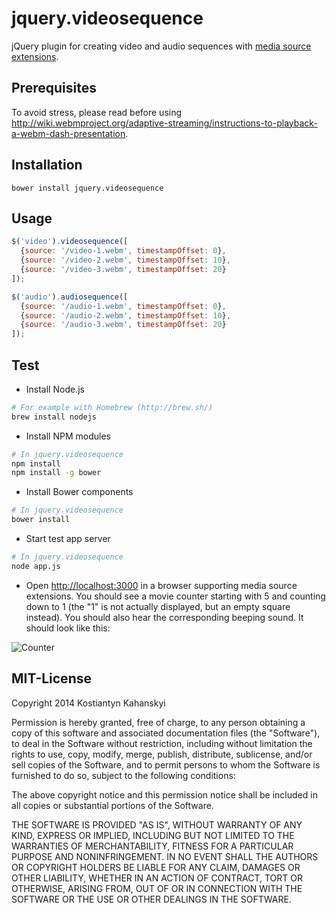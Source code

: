 jquery.videosequence
====================

jQuery plugin for creating video and audio sequences with [media source extensions](https://dvcs.w3.org/hg/html-media/raw-file/tip/media-source/media-source.html).

## Prerequisites

To avoid stress, please read before using http://wiki.webmproject.org/adaptive-streaming/instructions-to-playback-a-webm-dash-presentation.

## Installation

```
bower install jquery.videosequence
```

## Usage

```javascript
$('video').videosequence([
  {source: '/video-1.webm', timestampOffset: 0},
  {source: '/video-2.webm', timestampOffset: 10},
  {source: '/video-3.webm', timestampOffset: 20}
]);

$('audio').audiosequence([
  {source: '/audio-1.webm', timestampOffset: 0},
  {source: '/audio-2.webm', timestampOffset: 10},
  {source: '/audio-3.webm', timestampOffset: 20}
]);
```

## Test

* Install Node.js

```bash
# For example with Homebrew (http://brew.sh/)
brew install nodejs
```

* Install NPM modules

```bash
# In jquery.videosequence
npm install
npm install -g bower
```

* Install Bower components

```bash
# In jquery.videosequence
bower install
```

* Start test app server

```bash
# In jquery.videosequence
node app.js
```

* Open [http://localhost:3000](http://localhost:3000/test.html) in a browser supporting media source extensions. You should see a movie counter starting with 5 and counting down to 1 (the "1" is not actually displayed, but an empty square instead). You should also hear the corresponding beeping sound. It should look like this:

![Counter](https://raw.github.com/kostia/jquery.videosequence/master/counter.png)

## MIT-License

Copyright 2014 Kostiantyn Kahanskyi

Permission is hereby granted, free of charge, to any person obtaining
a copy of this software and associated documentation files (the
"Software"), to deal in the Software without restriction, including
without limitation the rights to use, copy, modify, merge, publish,
distribute, sublicense, and/or sell copies of the Software, and to
permit persons to whom the Software is furnished to do so, subject to
the following conditions:

The above copyright notice and this permission notice shall be
included in all copies or substantial portions of the Software.

THE SOFTWARE IS PROVIDED "AS IS", WITHOUT WARRANTY OF ANY KIND,
EXPRESS OR IMPLIED, INCLUDING BUT NOT LIMITED TO THE WARRANTIES OF
MERCHANTABILITY, FITNESS FOR A PARTICULAR PURPOSE AND
NONINFRINGEMENT. IN NO EVENT SHALL THE AUTHORS OR COPYRIGHT HOLDERS BE
LIABLE FOR ANY CLAIM, DAMAGES OR OTHER LIABILITY, WHETHER IN AN ACTION
OF CONTRACT, TORT OR OTHERWISE, ARISING FROM, OUT OF OR IN CONNECTION
WITH THE SOFTWARE OR THE USE OR OTHER DEALINGS IN THE SOFTWARE.
